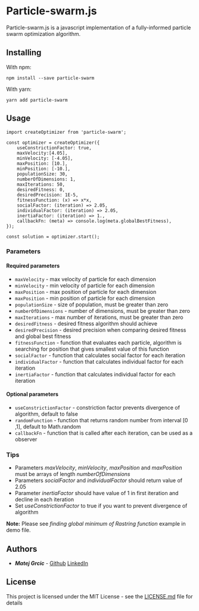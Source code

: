 # Particle-swarm.js

Particle-swarm.js is a javascript implementation of a fully-informed particle swarm optimization algorithm.

## Installing

With npm:

```
npm install --save particle-swarm
```

With yarn:

```
yarn add particle-swarm
```

## Usage

```  
import createOptimizer from 'particle-swarm';

const optimizer = createOptimizer({
    useConstrictionFactor: true,
    maxVelocity:[4.05],
    minVelocity: [-4.05],
    maxPosition: [10.],
    minPosition: [-10.],
    populationSize: 30,
    numberOfDimensions: 1,
    maxIterations: 50,
    desiredFitness: 0,
    desiredPrecision: 1E-5,
    fitnessFunction: (x) => x*x,
    socialFactor: (iteration) => 2.05,
    individualFactor: (iteration) => 2.05,
    inertiaFactor: (iteration) => 1.,
    callbackFn: (meta) => console.log(meta.globalBestFitness),
});

const solution = optimizer.start();
```

### Parameters

#### Required parameters

* ```maxVelocity``` - max velocity of particle for each dimension
* ```minVelocity``` - min velocity of particle for each dimension
* ```maxPosition``` - max position of particle for each dimension
* ```maxPosition``` - min position of particle for each dimension
* ```populationSize``` - size of population, must be greater than zero
* ```numberOfDimensions``` - number of dimensions, must be greater than zero
* ```maxIterations``` - max number of iterations, must be greater than zero
* ```desiredFitness``` - desired fitness algorithm should achieve
* ```desiredPrecision``` - desired precision when comparing desired fitness and global best fitness
* ```fitnessFunction``` - function that evaluates each particle, algorithm is searching for position that gives smallest value of this function
* ```socialFactor``` - function that calculates social factor for each iteration
* ```individualFactor``` - function that calculates individual factor for each iteration
* ```inertiaFactor``` - function that calculates individual factor for each iteration

#### Optional parameters

* ```useConstrictionFactor``` - constriction factor prevents divergence of algorithm, default to false
* ```randomFunction``` - function that returns random number from interval [0 ,1], default to Math.random
* ```callbackFn``` - function that is called after each iteration, can be used as a observer

### Tips

* Parameters _maxVelocity_, _minVelocity_, _maxPosition_ and _maxPosition_ must be arrays of length _numberOfDimensions_
* Parameters _socialFactor_ and _individualFactor_ should return value of 2.05
* Parameter _inertiaFactor_ should have value of 1 in first iteration and decline in each iteration
* Set _useConstrictionFactor_ to true if you want to prevent divergence of algorithm

**Note:** Please see _finding global minimum of Rastring function_ example in demo file.

## Authors

* **_Matej Grcic_** - [Github](https://github.com/matejgrcic) [LinkedIn](https://www.linkedin.com/in/matej-grcic/)

## License

This project is licensed under the MIT License - see the [LICENSE.md](LICENSE.md) file for details

